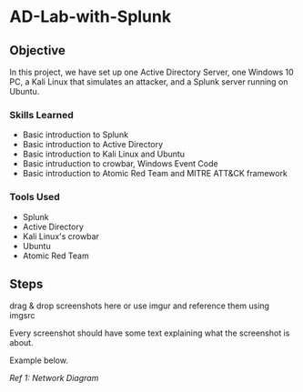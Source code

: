 # AD-Lab-with-Splunk

## Objective

In this project, we have set up one Active Directory Server, one Windows 10 PC, a Kali Linux that simulates an attacker, and a Splunk server running on Ubuntu. 

### Skills Learned

- Basic introduction to Splunk
- Basic introduction to Active Directory
- Basic introduction to Kali Linux and Ubuntu
- Basic intruduction to crowbar, Windows Event Code
- Basic introduction to Atomic Red Team and MITRE ATT&CK framework

### Tools Used
- Splunk
- Active Directory
- Kali Linux's crowbar
- Ubuntu
- Atomic Red Team

## Steps
drag & drop screenshots here or use imgur and reference them using imgsrc

Every screenshot should have some text explaining what the screenshot is about.

Example below.

*Ref 1: Network Diagram*
